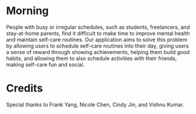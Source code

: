 # Morning
People with busy or irregular schedules, such as students, freelancers, and stay-at-home parents, find it difficult to make time to improve mental health and maintain self-care routines. Our application aims to solve this problem by allowing users to schedule self-care routines into their day, giving users a sense of reward through showing achievements, helping them build good habits, and allowing them to also schedule activities with their friends, making self-care fun and social.
# Credits
Special thanks to Frank Yang, Nicole Chen, Cindy Jin, and Vishnu Kumar.
